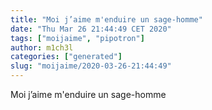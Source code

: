 ```yaml
---
title: "Moi j’aime m'enduire un sage-homme"
date: "Thu Mar 26 21:44:49 CET 2020"
tags: ["moijaime", "pipotron"]
author: m1ch3l
categories: ["generated"]
slug: "moijaime/2020-03-26-21:44:49"
---
```


Moi j’aime m'enduire un sage-homme
